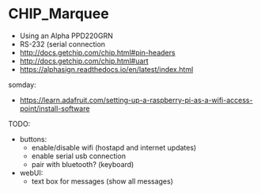# CHIP_Marquee
- Using an Alpha PPD220GRN
- RS-232 (serial connection
- http://docs.getchip.com/chip.html#pin-headers
- http://docs.getchip.com/chip.html#uart
- https://alphasign.readthedocs.io/en/latest/index.html

somday:
  - https://learn.adafruit.com/setting-up-a-raspberry-pi-as-a-wifi-access-point/install-software


TODO:
  - buttons:
    - enable/disable wifi (hostapd and internet updates)
    - enable serial usb connection
    - pair with bluetooth? (keyboard)
  - webUI:
    - text box for messages (show all messages)
